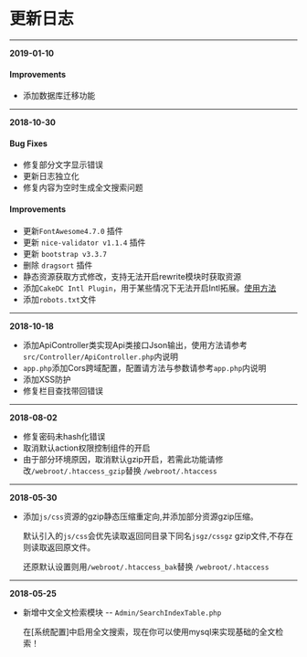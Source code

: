 # 更新日志

---------------------

**2019-01-10**

#### Improvements
- 添加数据库迁移功能

---------------------

**2018-10-30**

#### Bug Fixes
- 修复部分文字显示错误
- 更新日志独立化
- 修复内容为空时生成全文搜索问题


#### Improvements
- 更新``FontAwesome4.7.0`` 插件
- 更新 ``nice-validator v1.1.4`` 插件
- 更新 ``bootstrap v3.3.7``
- 删除 ``dragsort`` 插件
- 静态资源获取方式修改，支持无法开启rewrite模块时获取资源
- 添加``CakeDC Intl Plugin``，用于某些情况下无法开启Intl拓展。[使用方法](https://github.com/JZaaa/Cake-repository/blob/master/document/Intl.md)
- 添加``robots.txt``文件

---------------------

**2018-10-18**

- 添加ApiController类实现Api类接口Json输出，使用方法请参考``src/Controller/ApiController.php``内说明
- ``app.php``添加Cors跨域配置，配置请方法与参数请参考``app.php``内说明
- 添加XSS防护
- 修复栏目查找带回错误
---------------------


**2018-08-02**

- 修复密码未hash化错误
- 取消默认action权限控制组件的开启
- 由于部分环境原因，取消默认gzip开启，若需此功能请修改``/webroot/.htaccess_gzip``替换 ``/webroot/.htaccess``
  
---------------------

**2018-05-30**

- 添加``js/css``资源的gzip静态压缩重定向,并添加部分资源gzip压缩。

  默认引入的``js/css``会优先读取返回同目录下同名``jsgz/cssgz`` gzip文件,不存在则读取返回原文件。

  还原默认设置则用``/webroot/.htaccess_bak``替换 ``/webroot/.htaccess``
  
---------------------

**2018-05-25**

- 新增中文全文检索模块 -- ``Admin/SearchIndexTable.php``

  在[系统配置]中启用全文搜索，现在你可以使用mysql来实现基础的全文检索！

